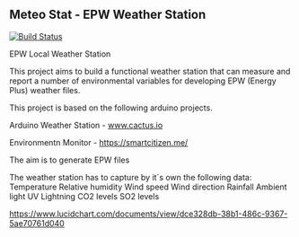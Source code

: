 ## Meteo Stat - EPW Weather Station

[![Build Status](https://travis-ci.org/joemccann/dillinger.svg?branch=master)](https://travis-ci.org/joemccann/dillinger)

EPW Local Weather Station

This project aims to build a functional weather station that can measure and report a number of environmental variables for developing EPW (Energy Plus) weather files.

This project is based on the following arduino projects.


Arduino Weather Station - www.cactus.io

Environmentn Monitor - https://smartcitizen.me/

The aim is to generate EPW files 

The weather station has to capture by it´s own the following data:
Temperature
Relative humidity
Wind speed
Wind direction
Rainfall
Ambient light
UV
Lightning
CO2 levels
SO2 levels

https://www.lucidchart.com/documents/view/dce328db-38b1-486c-9367-5ae70761d040

